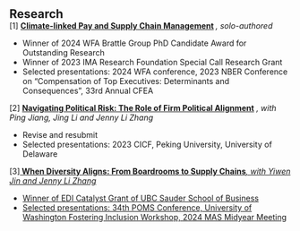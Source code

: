  
<h2 id="research" style="margin: 2px 0px 0px;"> <br> 
<br> Research</h2>


<div>
  <div class="title"> [1] <strong> <a href="https://papers.ssrn.com/sol3/papers.cfm?abstract_id=4847937">Climate-linked Pay and Supply Chain Management</a> </strong> <em>, solo-authored</em> </div>
  <ul>
    <li>   Winner of 2024 WFA Brattle Group PhD Candidate Award for Outstanding Research  <br></li>
     <li>   Winner of 2023 IMA Research Foundation Special Call Research Grant <br></li>
     <li>   Selected presentations: 2024 WFA conference, 2023 NBER Conference on “Compensation of Top Executives: Determinants and Consequences”, 33rd Annual CFEA</li>
  
  </ul>

</div>

  
<div>
<div class="title"> [2] <strong><a href="https://papers.ssrn.com/sol3/papers.cfm?abstract_id=4430507">Navigating Political Risk: The Role of Firm Political Alignment</a></strong> <em>, with Ping Jiang, Jing Li and Jenny Li Zhang  </em> </div>
 <ul>
     <li>  Revise and resubmit </li>
  <li>  Selected presentations: 2023 CICF, Peking University, University of Delaware</li>
 
  </ul>

</div>

  
<div>
 <div class="title"> [3]<strong><a href="https://papers.ssrn.com/sol3/papers.cfm?abstract_id=5016160"> When Diversity Aligns: From Boardrooms to Supply Chains</strong><em>, with Yiwen Jin and Jenny Li Zhang</em> </div>
 <ul>
     <li>  Winner of EDI Catalyst Grant of UBC Sauder School of Business</li>
   <li>   Selected presentations: 34th POMS Conference, University of Washington Fostering Inclusion Workshop, 2024 MAS Midyear Meeting</li>
  

  </ul>
 
</div>

  

 
